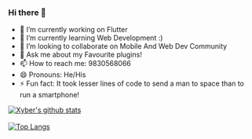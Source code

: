 ### Hi there 👋


<!--**xybercommander/xybercommander** is a ✨ _special_ ✨ repository because its `README.md` (this file) appears on your GitHub profile.-->

- 🔭 I’m currently working on Flutter
- 🌱 I’m currently learning Web Development :)
- 👯 I’m looking to collaborate on Mobile And Web Dev Community
- 💬 Ask me about my Favourite plugins!
- 📫 How to reach me: 9830568066
- 😄 Pronouns: He/His
- ⚡ Fun fact: It took lesser lines of code to send a man to space than to run a smartphone!

[![Xyber's github stats](https://github-readme-stats.vercel.app/api?username=xybercommander&show_icons=true&theme=dark)](https://github.com/anuraghazra/github-readme-stats)
<br><br>
[![Top Langs](https://github-readme-stats.vercel.app/api/top-langs/?username=xybercommander&theme=dracula)](https://github.com/anuraghazra/github-readme-stats)
